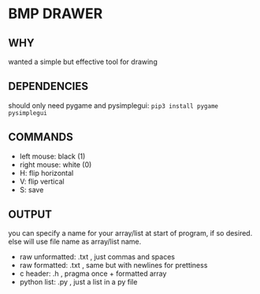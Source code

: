 # BMP DRAWER

## WHY

wanted a simple but effective tool for drawing 

## DEPENDENCIES

should only need pygame and pysimplegui:
`pip3 install pygame pysimplegui`

## COMMANDS

- left mouse: black (1)
- right mouse: white (0)
- H: flip horizontal
- V: flip vertical
- S: save

## OUTPUT

you can specify a name for your array/list at start of program, if so desired. else will use file name as array/list name.

- raw unformatted: .txt , just commas and spaces
- raw formatted: .txt , same but with newlines for prettiness
- c header: .h , pragma once + formatted array
- python list: .py , just a list in a py file